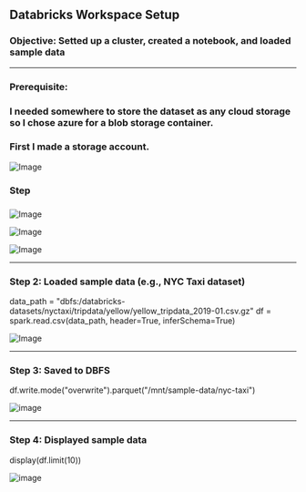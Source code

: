 ## Databricks Workspace Setup
### Objective: Setted up a cluster, created a notebook, and loaded sample data

***

### Prerequisite: 

### I needed somewhere to store the dataset as any cloud storage so I chose azure for a blob storage container. 

### First I made a storage account. 
![Image](https://github.com/user-attachments/assets/fc39900a-6b1c-4c6c-a4c9-fdd14750452f)



### Step 
### 

![Image](https://github.com/user-attachments/assets/d99cb7ea-b192-47c2-bdc5-0aae4c4052d2)

![Image](https://github.com/user-attachments/assets/65b77b90-2b64-48f4-9659-83046d923668)

![Image](https://github.com/user-attachments/assets/98706bcf-ebb2-4d5a-8cea-9dc9f7674a70)


--- 


### Step 2: Loaded sample data (e.g., NYC Taxi dataset)
data_path = "dbfs:/databricks-datasets/nyctaxi/tripdata/yellow/yellow_tripdata_2019-01.csv.gz"
df = spark.read.csv(data_path, header=True, inferSchema=True)


![Image](https://github.com/user-attachments/assets/eca723e6-9d2a-4c02-9f95-77d6f9bae96c)

--- 




### Step 3: Saved to DBFS
df.write.mode("overwrite").parquet("/mnt/sample-data/nyc-taxi")

![image](https://github.com/user-attachments/assets/02b38aee-1ee6-4c7f-b253-b1bc21261946)





---

### Step 4: Displayed sample data
display(df.limit(10))

![image](https://github.com/user-attachments/assets/5ace930a-dc7d-42cc-b407-6c7152a940f8)




